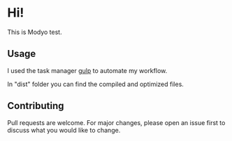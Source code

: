 # Hi!

This is Modyo test.

## Usage

I used the task manager [gulp](https://gulpjs.com) to automate my workflow.

In "dist" folder you can find the compiled and optimized files.

## Contributing

Pull requests are welcome. For major changes, please open an issue first to discuss what you would like to change.
